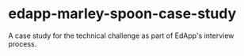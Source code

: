 # edapp-marley-spoon-case-study
A case study for the technical challenge as part of EdApp's interview process.
